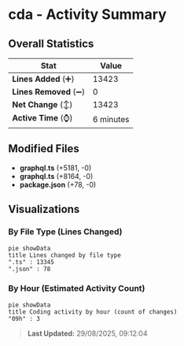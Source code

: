 # cda - Activity Summary 

## Overall Statistics

| Stat                   | Value                                                             |
| ---------------------- | ----------------------------------------------------------------- |
| **Lines Added** (➕)   | 13423                                          |
| **Lines Removed** (➖) | 0                                        |
| **Net Change** (↕)    | 13423                |
| **Active Time** (⌚)   | 6 minutes |


## Modified Files
- **graphql.ts** (+5181, -0)
- **graphql.ts** (+8164, -0)
- **package.json** (+78, -0)

## Visualizations

### By File Type (Lines Changed)

```mermaid
pie showData
title Lines changed by file type
".ts" : 13345
".json" : 78
```

### By Hour (Estimated Activity Count)

```mermaid
pie showData
title Coding activity by hour (count of changes)
"09h" : 3
```


> **Last Updated:** 29/08/2025, 09:12:04